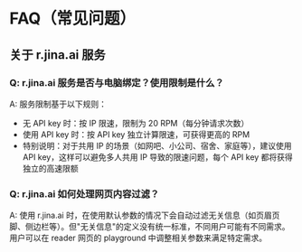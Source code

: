 # FAQ（常见问题）

## 关于 r.jina.ai 服务

### Q: r.jina.ai 服务是否与电脑绑定？使用限制是什么？
A: 服务限制基于以下规则：
- 无 API key 时：按 IP 限速，限制为 20 RPM（每分钟请求次数）
- 使用 API key 时：按 API key 独立计算限速，可获得更高的 RPM
- 特别说明：对于共用 IP 的场景（如网吧、小公司、宿舍、家庭等），建议使用 API key，这样可以避免多人共用 IP 导致的限速问题，每个 API key 都将获得独立的高速限额

### Q: r.jina.ai 如何处理网页内容过滤？
A: 使用 r.jina.ai 时，在使用默认参数的情况下会自动过滤无关信息（如页眉页脚、侧边栏等）。但"无关信息"的定义没有统一标准，不同用户可能有不同需求。用户可以在 reader 网页的 playground 中调整相关参数来满足特定需求。
